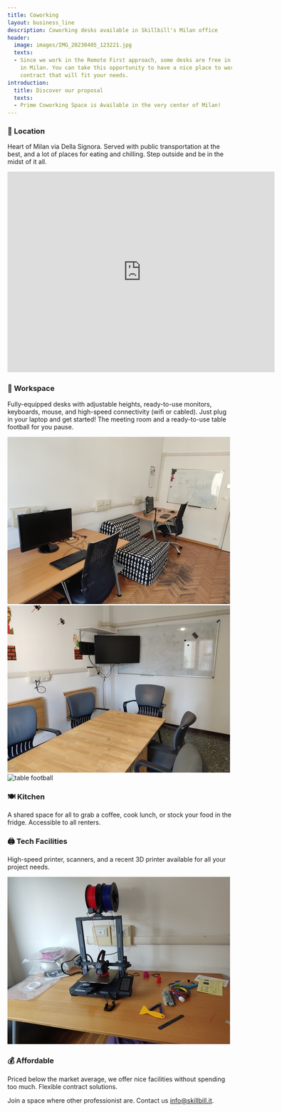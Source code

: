 ```yaml
---
title: Coworking
layout: business_line
description: Coworking desks available in Skillbill's Milan office
header:
  image: images/IMG_20230405_123221.jpg
  texts:
  - Since we work in the Remote First approach, some desks are free in our office
    in Milan. You can take this opportunity to have a nice place to work with a flexible
    contract that will fit your needs.
introduction:
  title: Discover our proposal
  texts:
  - Prime Coworking Space is Available in the very center of Milan!
---
```


### 📍 Location

Heart of Milan via Della Signora. Served with public transportation at the best, and a lot of places for eating and chilling. Step outside and be in the midst of it all.

<iframe src="https://www.google.com/maps/embed?pb=!1m18!1m12!1m3!1d2798.4068576312675!2d9.193567776877499!3d45.46160747107388!2m3!1f0!2f0!3f0!3m2!1i1024!2i768!4f13.1!3m3!1m2!1s0x4786c6a66d865aeb%3A0xd20fa9add38aa10a!2sVia%20della%20Signora%2C%203%2C%2020122%20Milano%20MI!5e0!3m2!1sen!2sit!4v1696255249583!5m2!1sen!2sit" width="600" height="450" style="border:0;" allowfullscreen="" loading="lazy" referrerpolicy="no-referrer-when-downgrade"></iframe>


### 💼 Workspace

Fully-equipped desks with adjustable heights, ready-to-use monitors, keyboards, mouse, and high-speed connectivity (wifi or cabled). Just plug in your laptop and get started!
The meeting room and a ready-to-use table football for you pause.

<div class="vertical-gallery">
  <img src="images/IMG_20230405_123329.jpg" alt="desk" />
  <img src="images/IMG_20230405_140923.jpg" alt="meeting room" />
  <img src="images/IMG_20230405_140248.jpg" alt="table football" />
</div>

### 🍽️ Kitchen

A shared space for all to grab a coffee, cook lunch, or stock your food in the fridge. Accessible to all renters.

### 🖨️ Tech Facilities

High-speed printer, scanners, and a recent 3D printer available for all your project needs.

<div class="vertical-gallery">
  <img src="images/IMG_20231002_143452.jpg" alt="3d print" />
</div>

### 💰 Affordable

Priced below the market average, we offer nice facilities without spending too much. Flexible contract solutions.



Join a space where other professionist are. Contact us [info@skillbill.it](mailto:info@skillbill.it).

